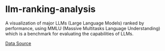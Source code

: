 # llm-ranking-analysis

A visualization of major LLMs (Large Language Models) ranked by performance, using MMLU (Massive Multitasks Language Understanding) which is a benchmark for evaluating the capabilities of LLMs.

[Data Source](https://docs.google.com/spreadsheets/d/1kc262HZSMAWI6FVsh0zJwbB-ooYvzhCHaHcNUiA0_hY/edit?usp=sharing)
